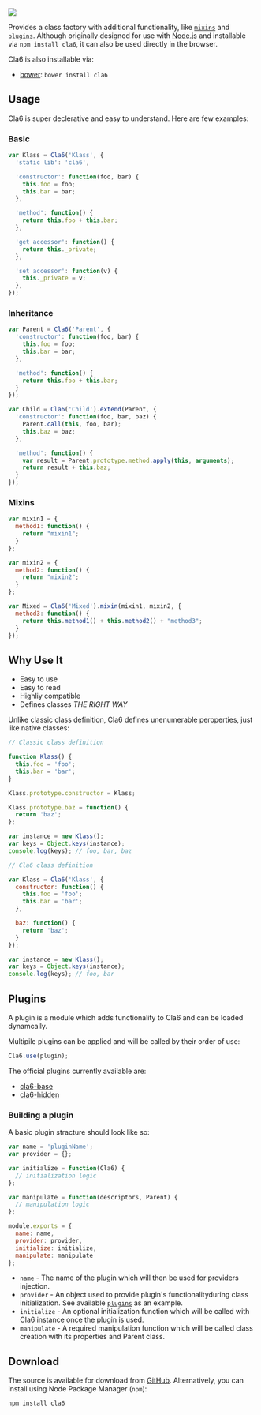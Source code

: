 <img src="https://raw.github.com/DAB0mB/cla6/v2/images/cla6.png" />

Provides a class factory with additional functionality, like [`mixins`](#mixins) and [`plugins`](#plugins). Although originally designed for use with [Node.js](http://nodejs.org) and installable via `npm install cla6`,
it can also be used directly in the browser.

Cla6 is also installable via:

- [bower](http://bower.io/): `bower install cla6`

## Usage

Cla6 is super declerative and easy to understand. Here are few examples:

### Basic
```js
var Klass = Cla6('Klass', {
  'static lib': 'cla6',

  'constructor': function(foo, bar) {
    this.foo = foo;
    this.bar = bar;
  },

  'method': function() {
    return this.foo + this.bar;
  },

  'get accessor': function() {
    return this._private;
  },

  'set accessor': function(v) {
    this._private = v;
  },
});
```

### Inheritance
```js
var Parent = Cla6('Parent', {
  'constructor': function(foo, bar) {
    this.foo = foo;
    this.bar = bar;
  },

  'method': function() {
    return this.foo + this.bar;
  }
});

var Child = Cla6('Child').extend(Parent, {
  'constructor': function(foo, bar, baz) {
    Parent.call(this, foo, bar);
    this.baz = baz;
  },

  'method': function() {
    var result = Parent.prototype.method.apply(this, arguments);
    return result + this.baz;
  }
});
```

### Mixins
```js
var mixin1 = {
  method1: function() {
    return "mixin1";
  }
};

var mixin2 = {
  method2: function() {
    return "mixin2";
  }
};

var Mixed = Cla6('Mixed').mixin(mixin1, mixin2, {
  method3: function() {
    return this.method1() + this.method2() + "method3";
  }
});
```

## Why Use It

- Easy to use
- Easy to read
- Highliy compatible
- Defines classes *THE RIGHT WAY*

Unlike classic class definition, Cla6 defines unenumerable peroperties, just like native classes:

```js
// Classic class definition

function Klass() {
  this.foo = 'foo';
  this.bar = 'bar';
}

Klass.prototype.constructor = Klass;

Klass.prototype.baz = function() {
  return 'baz';
};

var instance = new Klass();
var keys = Object.keys(instance);
console.log(keys); // foo, bar, baz

// Cla6 class definition

var Klass = Cla6('Klass', {
  constructor: function() {
    this.foo = 'foo';
    this.bar = 'bar';
  },

  baz: function() {
    return 'baz';
  }
});

var instance = new Klass();
var keys = Object.keys(instance);
console.log(keys); // foo, bar
```

## Plugins

A plugin is a module which adds functionality to Cla6 and can be loaded dynamcally.

Multipile plugins can be applied and will be called by their order of use:

```js
Cla6.use(plugin);
```

The official plugins currently available are:

- [cla6-base](https://github.com/DAB0mB/cla6-base)
- [cla6-hidden](https://github.com/DAB0mB/cla6-hidden)

### Building a plugin

A basic plugin stracture should look like so:

```js
var name = 'pluginName';
var provider = {};

var initialize = function(Cla6) {
  // initialization logic
};

var manipulate = function(descriptors, Parent) {
  // manipulation logic
};

module.exports = {
  name: name,
  provider: provider,
  initialize: initialize,
  manipulate: manipulate
};
```

- `name` - The name of the plugin which will then be used for providers injection.
- `provider` - An object used to provide plugin's functionalityduring class initialization. See available [`plugins`](#plugins) as an example.
- `initialize` - An optional initialization function which will be called with Cla6 instance once the plugin is used.
- `manipulate` - A required manipulation function which will be called class creation with its properties and Parent class.

## Download

The source is available for download from
[GitHub](http://github.com/DAB0mB/cla6).
Alternatively, you can install using Node Package Manager (`npm`):

    npm install cla6